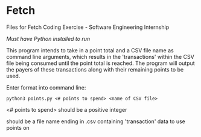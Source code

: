 # Fetch
Files for Fetch Coding Exercise - Software Engineering Internship

*Must have Python installed to run*

This program intends to take in a point total and a CSV file name as command line arguments, 
which results in the 'transactions' within the CSV file being consumed until the point total is
reached. The program will output the payers of these transactions along with their remaining 
points to be used.

Enter format into command line:

    python3 points.py <# points to spend> <name of CSV file>

<# points to spend> should be a positive integer

<name of CSV file> should be a file name ending in .csv containing 'transaction' data to use points on
